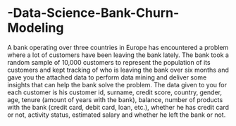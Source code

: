 # -Data-Science-Bank-Churn-Modeling

A bank operating over three countries in Europe has encountered a problem where a lot of customers have been leaving the bank lately. The bank took a random sample of 10,000 customers to represent the population of its customers and kept tracking of who is leaving the bank over six months and gave you the attached data to perform data mining and deliver some insights that can help the bank solve the problem.
The data given to you for each customer is his customer id, surname, credit score, country, gender, age, tenure (amount of years with the bank), balance, number of products with the bank (credit card, debit card, loan, etc.), whether he has credit card or not, activity status, estimated salary and whether he left the bank or not.


